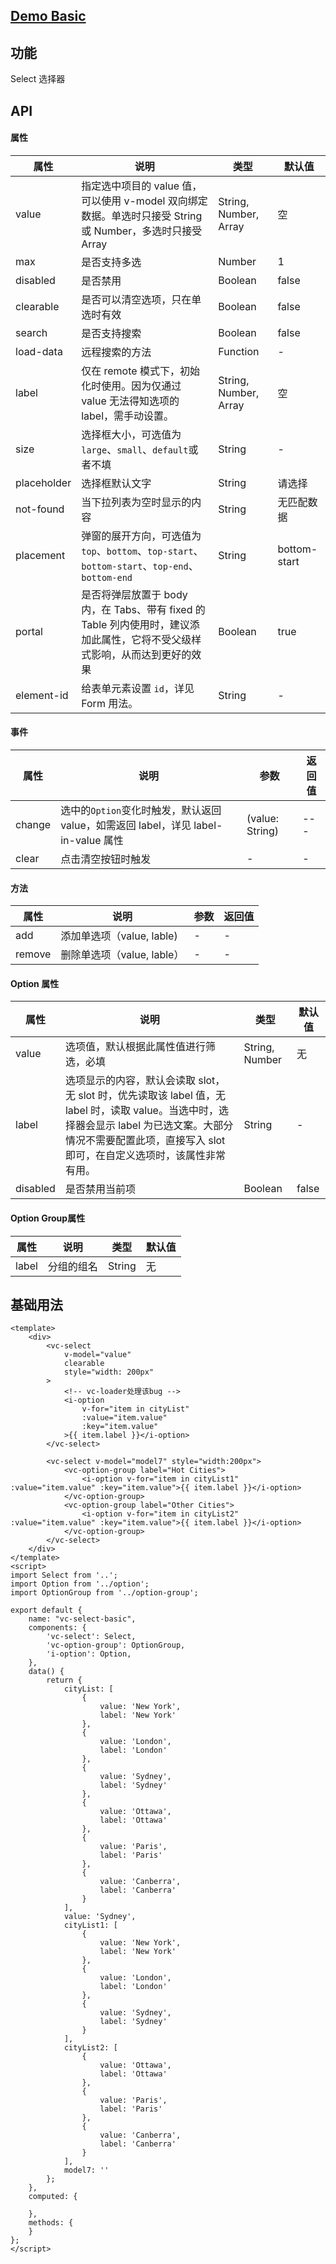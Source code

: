 ## [Demo Basic](https://wya-team.github.io/wya-vc/dist/select/basic.html)
## 功能
Select 选择器

## API

#### 属性

属性 | 说明 | 类型 | 默认值
---|---|---|---
value | 指定选中项目的 value 值，可以使用 v-model 双向绑定数据。单选时只接受 String 或 Number，多选时只接受 Array | String, Number, Array | 空
max | 是否支持多选 | Number | 1
disabled | 是否禁用 | Boolean | false
clearable | 是否可以清空选项，只在单选时有效 | Boolean | false
search | 是否支持搜索 | Boolean | false
load-data | 远程搜索的方法 | Function | -
label | 仅在 remote 模式下，初始化时使用。因为仅通过 value 无法得知选项的 label，需手动设置。 | String, Number, Array | 空
size | 选择框大小，可选值为`large`、`small`、`default`或者不填 | String | -
placeholder | 选择框默认文字 | String | 请选择
not-found | 当下拉列表为空时显示的内容 | String | 无匹配数据
placement | 弹窗的展开方向，可选值为 `top`、`bottom`、`top-start`、`bottom-start`、`top-end`、`bottom-end` | String | bottom-start
portal | 是否将弹层放置于 body 内，在 Tabs、带有 fixed 的 Table 列内使用时，建议添加此属性，它将不受父级样式影响，从而达到更好的效果 | Boolean | true
element-id | 给表单元素设置 `id`，详见 Form 用法。 | String | -

#### 事件

属性 | 说明 | 参数 | 返回值
---|---|---|---
change | 选中的`Option`变化时触发，默认返回 value，如需返回 label，详见 label-in-value 属性	 | (value: String) | ---
clear | 点击清空按钮时触发	 | - | -

#### 方法

属性 | 说明 | 参数 | 返回值
---|---|---|---
add | 添加单选项（value, lable) | - | - 
remove | 删除单选项（value, lable） | - | - 

#### Option 属性

属性 | 说明 | 类型 | 默认值
---|---|---|---
value | 选项值，默认根据此属性值进行筛选，必填 | String, Number | 无
label | 选项显示的内容，默认会读取 slot，无 slot 时，优先读取该 label 值，无 label 时，读取 value。当选中时，选择器会显示 label 为已选文案。大部分情况不需要配置此项，直接写入 slot 即可，在自定义选项时，该属性非常有用。 | String | -
disabled | 是否禁用当前项 | Boolean | false

#### Option Group属性

属性 | 说明 | 类型 | 默认值
---|---|---|---
label | 分组的组名 | String | 无

## 基础用法

```vue
<template>
	<div>
		<vc-select 
			v-model="value" 
			clearable 
			style="width: 200px"
		>
			<!-- vc-loader处理该bug -->
			<i-option 
				v-for="item in cityList" 
				:value="item.value" 
				:key="item.value"
			>{{ item.label }}</i-option>
		</vc-select>

		<vc-select v-model="model7" style="width:200px">
			<vc-option-group label="Hot Cities">
				<i-option v-for="item in cityList1" :value="item.value" :key="item.value">{{ item.label }}</i-option>
			</vc-option-group>
			<vc-option-group label="Other Cities">
				<i-option v-for="item in cityList2" :value="item.value" :key="item.value">{{ item.label }}</i-option>
			</vc-option-group>
		</vc-select>
	</div>
</template>
<script>
import Select from '..';
import Option from '../option';
import OptionGroup from '../option-group';

export default {
	name: "vc-select-basic",
	components: {
		'vc-select': Select,
		'vc-option-group': OptionGroup,
		'i-option': Option,
	},
	data() {
		return {
			cityList: [
				{
					value: 'New York',
					label: 'New York'
				},
				{
					value: 'London',
					label: 'London'
				},
				{
					value: 'Sydney',
					label: 'Sydney'
				},
				{
					value: 'Ottawa',
					label: 'Ottawa'
				},
				{
					value: 'Paris',
					label: 'Paris'
				},
				{
					value: 'Canberra',
					label: 'Canberra'
				}
			],
			value: 'Sydney',
			cityList1: [
				{
					value: 'New York',
					label: 'New York'
				},
				{
					value: 'London',
					label: 'London'
				},
				{
					value: 'Sydney',
					label: 'Sydney'
				}
			],
			cityList2: [
				{
					value: 'Ottawa',
					label: 'Ottawa'
				},
				{
					value: 'Paris',
					label: 'Paris'
				},
				{
					value: 'Canberra',
					label: 'Canberra'
				}
			],
			model7: ''
		};
	},
	computed: {
		
	},
	methods: {
	}
};
</script>

```